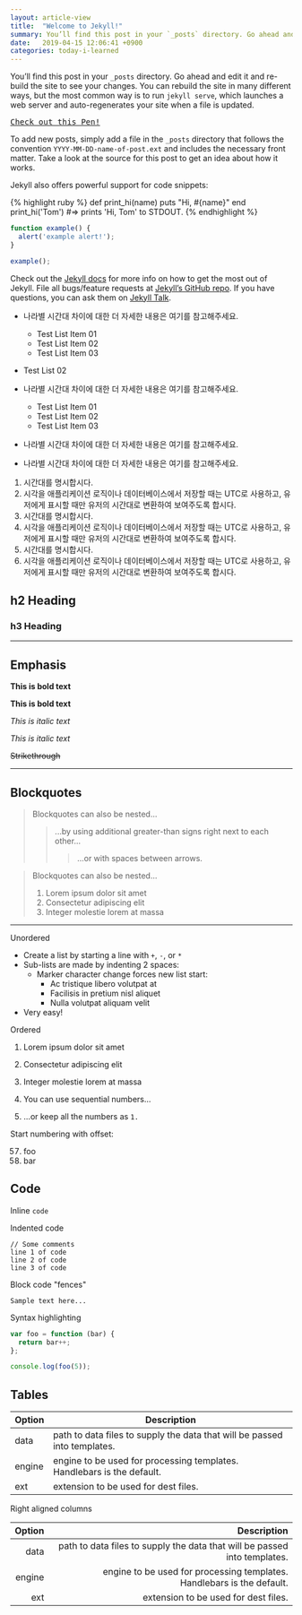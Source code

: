 ```yaml
---
layout: article-view
title:  "Welcome to Jekyll!"
summary: You’ll find this post in your `_posts` directory. Go ahead and edit it and re-build the site to see your changes. You can rebuild the site in many different ways, but the most common way is to run `jekyll serve`, which launches a web server and auto-regenerates your site when a file is updated.
date:   2019-04-15 12:06:41 +0900
categories: today-i-learned
---
```

You’ll find this post in your `_posts` directory. Go ahead and edit it and re-build the site to see your changes. You can rebuild the site in many different ways, but the most common way is to run `jekyll serve`, which launches a web server and auto-regenerates your site when a file is updated.

<pre class="codepen" data-height="470" data-type="result" data-href="kjmBd" data-user="andymcfee" data-safe="true"><code></code><a href="http://codepen.io/andymcfee/pen/kjmBd">Check out this Pen!</a></pre>
<script async src="http://codepen.io/assets/embed/ei.js"></script>

To add new posts, simply add a file in the `_posts` directory that follows the convention `YYYY-MM-DD-name-of-post.ext` and includes the necessary front matter. Take a look at the source for this post to get an idea about how it works.

Jekyll also offers powerful support for code snippets:

{% highlight ruby %}
def print_hi(name)
  puts "Hi, #{name}"
end
print_hi('Tom')
#=> prints 'Hi, Tom' to STDOUT.
{% endhighlight %}

```javascript
function example() {
  alert('example alert!');
}

example();
```

Check out the [Jekyll docs][jekyll-docs] for more info on how to get the most out of Jekyll. File all bugs/feature requests at [Jekyll’s GitHub repo][jekyll-gh]. If you have questions, you can ask them on [Jekyll Talk][jekyll-talk].

[jekyll-docs]: https://jekyllrb.com/docs/home
[jekyll-gh]:   https://github.com/jekyll/jekyll
[jekyll-talk]: https://talk.jekyllrb.com/

- 나라별 시간대 차이에 대한 더 자세한 내용은 여기를 참고해주세요.

    - Test List Item 01
    - Test List Item 02
    - Test List Item 03
- Test List 02
- 나라별 시간대 차이에 대한 더 자세한 내용은 여기를 참고해주세요.

    - Test List Item 01
    - Test List Item 02
    - Test List Item 03
- 나라별 시간대 차이에 대한 더 자세한 내용은 여기를 참고해주세요.

- 나라별 시간대 차이에 대한 더 자세한 내용은 여기를 참고해주세요.


1. 시간대를 명시합시다.
1. 시각을 애플리케이션 로직이나 데이터베이스에서 저장할 때는 UTC로 사용하고, 유저에게 표시할 때만 유저의 시간대로 변환하여 보여주도록 합시다.
1. 시간대를 명시합시다.
1. 시각을 애플리케이션 로직이나 데이터베이스에서 저장할 때는 UTC로 사용하고, 유저에게 표시할 때만 유저의 시간대로 변환하여 보여주도록 합시다.
1. 시간대를 명시합시다.
1. 시각을 애플리케이션 로직이나 데이터베이스에서 저장할 때는 UTC로 사용하고, 유저에게 표시할 때만 유저의 시간대로 변환하여 보여주도록 합시다.

## h2 Heading
### h3 Heading
---

## Emphasis

**This is bold text**

__This is bold text__

*This is italic text*

_This is italic text_

~~Strikethrough~~

---

## Blockquotes


> Blockquotes can also be nested...
>> ...by using additional greater-than signs right next to each other...
> > > ...or with spaces between arrows.

> Blockquotes can also be nested...
> 1. Lorem ipsum dolor sit amet
> 2. Consectetur adipiscing elit
> 3. Integer molestie lorem at massa

---

Unordered

+ Create a list by starting a line with `+`, `-`, or `*`
+ Sub-lists are made by indenting 2 spaces:
  - Marker character change forces new list start:
    * Ac tristique libero volutpat at
    + Facilisis in pretium nisl aliquet
    - Nulla volutpat aliquam velit
+ Very easy!

Ordered

1. Lorem ipsum dolor sit amet
2. Consectetur adipiscing elit
3. Integer molestie lorem at massa


1. You can use sequential numbers...
1. ...or keep all the numbers as `1.`

Start numbering with offset:

57. foo
1. bar

## Code

Inline `code`

Indented code

    // Some comments
    line 1 of code
    line 2 of code
    line 3 of code


Block code "fences"

```
Sample text here...
```

Syntax highlighting

``` js
var foo = function (bar) {
  return bar++;
};

console.log(foo(5));
```

## Tables

| Option | Description |
| ------ | ----------- |
| data   | path to data files to supply the data that will be passed into templates. |
| engine | engine to be used for processing templates. Handlebars is the default. |
| ext    | extension to be used for dest files. |

Right aligned columns

| Option | Description |
| ------:| -----------:|
| data   | path to data files to supply the data that will be passed into templates. |
| engine | engine to be used for processing templates. Handlebars is the default. |
| ext    | extension to be used for dest files. |

